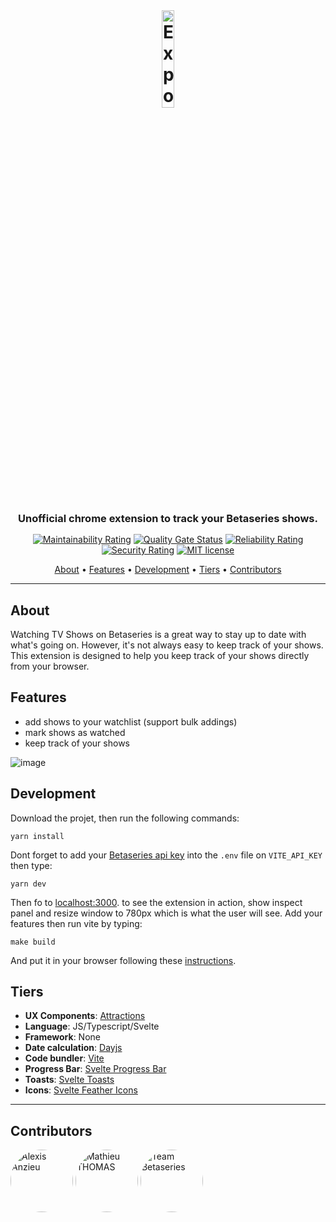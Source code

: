 <br>

<h1 align="center">
  <img style="width:20%" src="https://user-images.githubusercontent.com/11615615/148018980-32ba3be8-02ba-4641-beaa-02f8c83e7a0f.png" alt="Expo Ticket App preview" width="500" />
 </h1>

<h3 align="center" style="margin-bottom:15px">Unofficial chrome extension to track your Betaseries shows.</h3>

<div align="center">

[![Maintainability Rating](https://sonarcloud.io/api/project_badges/measure?project=AlexisAnzieu_betashowtracker&metric=sqale_rating)](https://sonarcloud.io/summary/new_code?id=AlexisAnzieu_Acti)
[![Quality Gate Status](https://sonarcloud.io/api/project_badges/measure?project=AlexisAnzieu_betashowtracker&metric=alert_status)](https://sonarcloud.io/summary/new_code?id=AlexisAnzieu_Acti)
[![Reliability Rating](https://sonarcloud.io/api/project_badges/measure?project=AlexisAnzieu_betashowtracker&metric=reliability_rating)](https://sonarcloud.io/summary/new_code?id=AlexisAnzieu_Acti)
[![Security Rating](https://sonarcloud.io/api/project_badges/measure?project=AlexisAnzieu_betashowtracker&metric=security_rating)](https://sonarcloud.io/summary/new_code?id=AlexisAnzieu_Acti)
[![MIT license](https://img.shields.io/badge/License-MIT-blue.svg)](https://lbesson.mit-license.org/)

</div>

<p align="center">
  <a href="#about">About</a> •
  <a href="#features">Features</a> •
  <a href="#development">Development</a> •
  <a href="#tiers">Tiers</a> •
  <a href="#contributors">Contributors</a>
</p>

---

## About

Watching TV Shows on Betaseries is a great way to stay up to date with what's going on. However, it's not always easy to keep track of your shows. This extension is designed to help you keep track of your shows directly from your browser.

## Features

-   add shows to your watchlist (support bulk addings)
-   mark shows as watched
-   keep track of your shows

![image](https://user-images.githubusercontent.com/11615615/148100563-6647bd24-c171-4faf-ab64-330ef6f59cef.png)

## Development

Download the projet, then run the following commands:

```shell
yarn install
```

Dont forget to add your [Betaseries api key](https://www.betaseries.com/en/api/) into the `.env` file on `VITE_API_KEY` then type:

```shell
yarn dev
```

Then fo to [localhost:3000](http://localhost:3000). to see the extension in action, show inspect panel and resize window to 780px which is what the user will see. Add your features then run vite by typing:

```
make build
```

And put it in your browser following these [instructions](https://developer.chrome.com/docs/extensions/mv3/getstarted/).

## Tiers

-   **UX Components**: <a href="https://illright.github.io/attractions/">Attractions</a>
-   **Language**: JS/Typescript/Svelte
-   **Framework**: None
-   **Date calculation**: <a href="https://day.js.org/">Dayjs</a>
-   **Code bundler**: <a href="https://vitejs.dev/">Vite</a>
-   **Progress Bar**: <a href="https://www.npmjs.com/package/@okrad/svelte-progressbar">Svelte Progress Bar</a>
-   **Toasts**: <a href="https://www.npmjs.com/package/@zerodevx/svelte-toast">Svelte Toasts</a>
-   **Icons**: <a href="https://www.npmjs.com/package/svelte-feather-icons">Svelte Feather Icons</a>

---

## Contributors

<a href="https://github.com/AlexisAnzieu"><img src="https://avatars.githubusercontent.com/u/11615615"  height="auto" width="100" style="border-radius:50%" title="Alexis Anzieu"/></a>
<a href="https://github.com/mathieuthomas"><img src="https://avatars.githubusercontent.com/u/35575847"  height="auto" width="100" style="border-radius:50%" title="Mathieu THOMAS"/></a>
<a href="https://github.com/betaseries"><img src="https://avatars.githubusercontent.com/u/16645960"  height="auto" width="100" style="border-radius:50%"  title="Team Betaseries"/></a>
